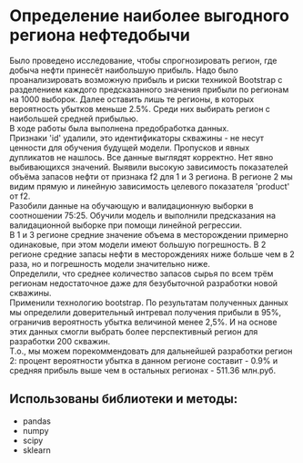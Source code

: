# Определение наиболее выгодного региона нефтедобычи
Было проведено исследование, чтобы спрогнозировать регион, где добыча нефти принесёт наибольшую прибыль. Надо было проанализировать возможную прибыль и риски техникой Bootstrap с разделением каждого предсказанного значения прибыли по регионам на 1000 выборок. Далее оставить лишь те регионы, в которых вероятность убытков меньше 2.5%. Среди них выбирать регион с наибольшей средней прибылью.  
В ходе работы была выполнена предобработка данных.  
Признаки 'id' удалили, это идентификаторы скважины - не несут ценности для обучения будущей модели. Пропусков и явных дупликатов не нашлось. Все данные выглядят корректно. Нет явно выбивающихся значений. Выявили высокую зависимость показателей объёма запасов нефти от признака f2 для 1 и 3 региона. В регионе 2 мы видим прямую и линейную зависимость целевого показателя 'product' от f2.  
Разобили данные на обучающую и валидационную выборки в соотношении 75:25. Обучили модель и выполнили предсказания на валидационной выборке при помощи линейной регрессии.  
В 1 и 3 регионе средние значение объема в месторождении примерно одинаковые, при этом модели имеют большую погрешность. В 2 регионе средние запасы нефти в месторождениях ниже больше чем в 2 раза, но и погрешность модели значительно ниже.  
Определили, что среднее количество запасов сырья по всем трём регионам недостаточное даже для безубыточной разработки новой скважины.  
Применили технологию bootstrap. По результатам полученных данных мы определили доверительный интревал получения прибыли в 95%, ограничив вероятность убытка величиной менее 2,5%. И на основе этих данных смогли выбрать более перспективный регион для разработки 200 скважин.  
Т.о., мы можем порекоммендовать для дальнейшей разработки регион 2: процент вероятности убытка в данном регионе составит - 0.9% и средняя прибыль выше чем в остальных регионах - 511.36 млн.руб.     

## Использованы библиотеки и методы:
- pandas
- numpy
- scipy
- sklearn
